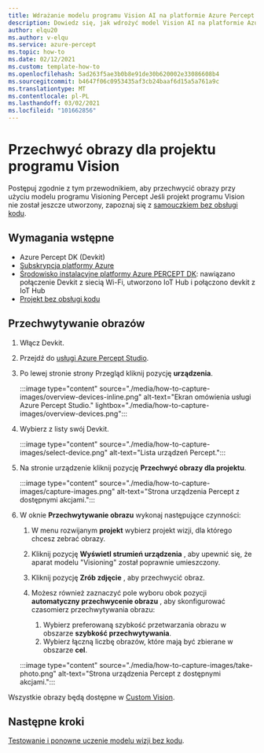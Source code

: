 ```yaml
---
title: Wdrażanie modelu programu Vision AI na platformie Azure Percept DK
description: Dowiedz się, jak wdrożyć model Vision AI na platformie Azure Percept DK z usługi Azure Percept Studio
author: elqu20
ms.author: v-elqu
ms.service: azure-percept
ms.topic: how-to
ms.date: 02/12/2021
ms.custom: template-how-to
ms.openlocfilehash: 5ad263f5ae3b0b8e91de30b620002e33086608b4
ms.sourcegitcommit: b4647f06c0953435af3cb24baaf6d15a5a761a9c
ms.translationtype: MT
ms.contentlocale: pl-PL
ms.lasthandoff: 03/02/2021
ms.locfileid: "101662856"
---
```

# <a name="capture-images-for-a-vision-project"></a>Przechwyć obrazy dla projektu programu Vision

Postępuj zgodnie z tym przewodnikiem, aby przechwycić obrazy przy użyciu modelu programu Visioning Percept Jeśli projekt programu Vision nie został jeszcze utworzony, zapoznaj się z [samouczkiem bez obsługi kodu](./tutorial-nocode-vision.md).

## <a name="prerequisites"></a>Wymagania wstępne

- Azure Percept DK (Devkit)
- [Subskrypcja platformy Azure](https://azure.microsoft.com/free/)
- [Środowisko instalacyjne platformy Azure PERCEPT DK](./quickstart-percept-dk-set-up.md): nawiązano połączenie Devkit z siecią Wi-Fi, utworzono IoT Hub i połączono devkit z IoT Hub
- [Projekt bez obsługi kodu](./tutorial-nocode-vision.md)

## <a name="capture-images"></a>Przechwytywanie obrazów

1. Włącz Devkit.

1. Przejdź do [usługi Azure Percept Studio](https://go.microsoft.com/fwlink/?linkid=2135819).

1. Po lewej stronie strony Przegląd kliknij pozycję **urządzenia**.

    :::image type="content" source="./media/how-to-capture-images/overview-devices-inline.png" alt-text="Ekran omówienia usługi Azure Percept Studio." lightbox="./media/how-to-capture-images/overview-devices.png":::

1. Wybierz z listy swój Devkit.

    :::image type="content" source="./media/how-to-capture-images/select-device.png" alt-text="Lista urządzeń Percept.":::

1. Na stronie urządzenie kliknij pozycję **Przechwyć obrazy dla projektu**.

    :::image type="content" source="./media/how-to-capture-images/capture-images.png" alt-text="Strona urządzenia Percept z dostępnymi akcjami.":::

1. W oknie **Przechwytywanie obrazu** wykonaj następujące czynności:

    1. W menu rozwijanym **projekt** wybierz projekt wizji, dla którego chcesz zebrać obrazy.

    1. Kliknij pozycję **Wyświetl strumień urządzenia** , aby upewnić się, że aparat modelu "Visioning" został poprawnie umieszczony.

    1. Kliknij pozycję **Zrób zdjęcie** , aby przechwycić obraz.

    1. Możesz również zaznaczyć pole wyboru obok pozycji **automatyczny przechwycenie obrazu** , aby skonfigurować czasomierz przechwytywania obrazu:

        1. Wybierz preferowaną szybkość przetwarzania obrazu w obszarze **szybkość przechwytywania**.
        1. Wybierz łączną liczbę obrazów, które mają być zbierane w obszarze **cel**.

    :::image type="content" source="./media/how-to-capture-images/take-photo.png" alt-text="Strona urządzenia Percept z dostępnymi akcjami.":::

Wszystkie obrazy będą dostępne w [Custom Vision](https://www.customvision.ai/).

## <a name="next-steps"></a>Następne kroki

[Testowanie i ponowne uczenie modelu wizji bez kodu](https://docs.microsoft.com/azure/cognitive-services/custom-vision-service/test-your-model).